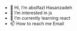 - 👋 Hi, I’m abolfazl Hasanzadeh
- 👀 I’m interested in js
- 🌱 I’m currently learning react
- 📫 How to reach me Email

<!---
abolfazlhasanzadeh/abolfazlhasanzadeh is a ✨ special ✨ repository because its `README.md` (this file) appears on your GitHub profile.
You can click the Preview link to take a look at your changes.
--->
